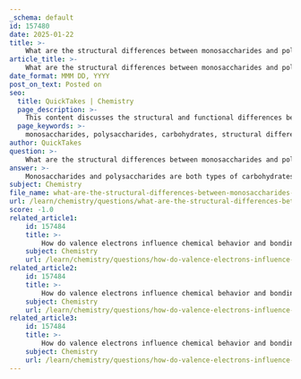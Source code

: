 ```yaml
---
_schema: default
id: 157480
date: 2025-01-22
title: >-
    What are the structural differences between monosaccharides and polysaccharides?
article_title: >-
    What are the structural differences between monosaccharides and polysaccharides?
date_format: MMM DD, YYYY
post_on_text: Posted on
seo:
  title: QuickTakes | Chemistry
  page_description: >-
    This content discusses the structural and functional differences between monosaccharides, the simplest carbohydrates, and polysaccharides, which are complex carbohydrates formed by multiple monosaccharide units.
  page_keywords: >-
    monosaccharides, polysaccharides, carbohydrates, structural differences, sugar units, glucose, fructose, galactose, glycosidic bonds, energy storage, cellulose, chitin, energy source, biological functions, chemical structure
author: QuickTakes
question: >-
    What are the structural differences between monosaccharides and polysaccharides?
answer: >-
    Monosaccharides and polysaccharides are both types of carbohydrates, but they differ significantly in their structural characteristics and functions.\n\n### Structural Differences:\n\n1. **Monosaccharides**:\n   - **Definition**: Monosaccharides are the simplest form of carbohydrates, consisting of single sugar units. They typically contain three to seven carbon atoms, with the most common being hexoses (six carbon atoms), such as glucose, fructose, and galactose.\n   - **Structure**: Monosaccharides have a general formula of $(CH_2O)_n$, where $n$ is the number of carbon atoms. They can exist in linear or ring forms, with the ring structure being more common in aqueous solutions. The structure includes a carbonyl group (aldehyde or ketone) and multiple hydroxyl groups (-OH).\n   - **Examples**: Glucose, fructose, and galactose are common monosaccharides.\n\n2. **Polysaccharides**:\n   - **Definition**: Polysaccharides are complex carbohydrates formed by the polymerization of multiple monosaccharide units (more than 20), linked together by glycosidic bonds.\n   - **Structure**: Polysaccharides can be linear or branched chains of monosaccharides. The specific arrangement and type of monosaccharides, as well as the type of glycosidic bonds (alpha or beta), determine the properties and functions of the polysaccharide. They do not have a fixed molecular formula like monosaccharides.\n   - **Examples**: Common polysaccharides include starch (energy storage in plants), glycogen (energy storage in animals), cellulose (structural component in plant cell walls), and chitin (structural component in the exoskeletons of arthropods).\n\n### Functional Differences:\n\n- **Energy Source**: Monosaccharides provide quick energy as they can be rapidly absorbed and utilized by cells. In contrast, polysaccharides serve as long-term energy storage and are broken down into monosaccharides when energy is needed.\n- **Structural Role**: Polysaccharides often play critical structural roles in organisms, such as providing rigidity to plant cell walls (cellulose) or serving as a component of exoskeletons in arthropods (chitin).\n\nIn summary, the primary structural difference between monosaccharides and polysaccharides lies in their complexity: monosaccharides are single sugar units, while polysaccharides are long chains of these units. This complexity also influences their functions in biological systems, with monosaccharides serving as immediate energy sources and polysaccharides providing energy storage and structural support.
subject: Chemistry
file_name: what-are-the-structural-differences-between-monosaccharides-and-polysaccharides.md
url: /learn/chemistry/questions/what-are-the-structural-differences-between-monosaccharides-and-polysaccharides
score: -1.0
related_article1:
    id: 157484
    title: >-
        How do valence electrons influence chemical behavior and bonding?
    subject: Chemistry
    url: /learn/chemistry/questions/how-do-valence-electrons-influence-chemical-behavior-and-bonding
related_article2:
    id: 157484
    title: >-
        How do valence electrons influence chemical behavior and bonding?
    subject: Chemistry
    url: /learn/chemistry/questions/how-do-valence-electrons-influence-chemical-behavior-and-bonding
related_article3:
    id: 157484
    title: >-
        How do valence electrons influence chemical behavior and bonding?
    subject: Chemistry
    url: /learn/chemistry/questions/how-do-valence-electrons-influence-chemical-behavior-and-bonding
---
```


&nbsp;